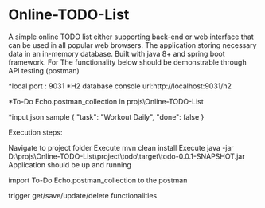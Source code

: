 # Online-TODO-List
A simple online TODO list either supporting back-end or web interface that  can be used in all popular web browsers. The application storing necessary data in an in-memory database. Built with java 8+ and spring boot framework. For  The functionality below should be demonstrable through API testing (postman)

*local port : 9031
*H2 database console url:http://localhost:9031/h2

*To-Do Echo.postman_collection in projs\Online-TODO-List

*input json sample
{
"task": "Workout Daily",
"done": false
}

Execution steps:

Navigate to project folder
Execute mvn clean install
Execute java -jar D:\projs\Online-TODO-List\project\todo\target\todo-0.0.1-SNAPSHOT.jar
Application should be up and running

import To-Do Echo.postman_collection to the postman

trigger get/save/update/delete functionalities

